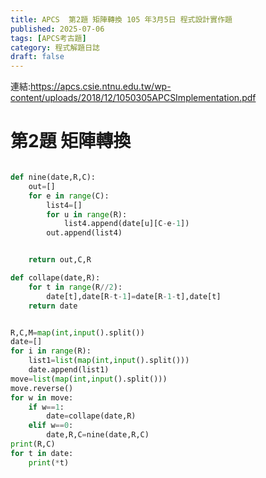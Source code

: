 ```yaml
---
title: APCS  第2題 矩陣轉換 105 年3月5日 程式設計實作題 
published: 2025-07-06
tags: [APCS考古題]
category: 程式解題日誌
draft: false
---
```


連結:https://apcs.csie.ntnu.edu.tw/wp-content/uploads/2018/12/1050305APCSImplementation.pdf
#  第2題 矩陣轉換 
```python

def nine(date,R,C):
    out=[]
    for e in range(C): 
        list4=[]
        for u in range(R):  
            list4.append(date[u][C-e-1])
        out.append(list4)


    return out,C,R

def collape(date,R):
    for t in range(R//2):
        date[t],date[R-t-1]=date[R-1-t],date[t]
    return date


R,C,M=map(int,input().split())
date=[]
for i in range(R):
    list1=list(map(int,input().split()))
    date.append(list1)
move=list(map(int,input().split()))
move.reverse()
for w in move:
    if w==1:
        date=collape(date,R)
    elif w==0:
        date,R,C=nine(date,R,C)
print(R,C)
for t in date:
    print(*t)

```
